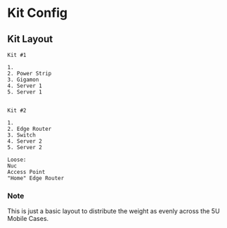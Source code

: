 # Kit Config
## Kit Layout

```
Kit #1

1.
2. Power Strip
3. Gigamon
4. Server 1
5. Server 1


Kit #2

1.
2. Edge Router
3. Switch
4. Server 2
5. Server 2

Loose:
Nuc
Access Point
"Home" Edge Router
```



### Note

This is just a basic layout to distribute the weight as evenly across the 5U Mobile Cases.
